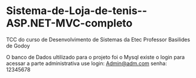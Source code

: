 # Sistema-de-Loja-de-tenis--ASP.NET-MVC-completo
TCC do curso de Desenvolvimento de Sistemas da Etec Professor Basilides de Godoy

O banco de Dados ultilizado para o projeto foi o Mysql
existe o login para acessar a parte administrativa use
login: Admin@adm.com
senha: 12345678
